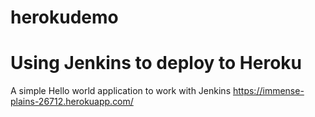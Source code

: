 # herokudemo

# Using Jenkins to deploy to Heroku 
A simple Hello world application to work with Jenkins 
https://immense-plains-26712.herokuapp.com/
